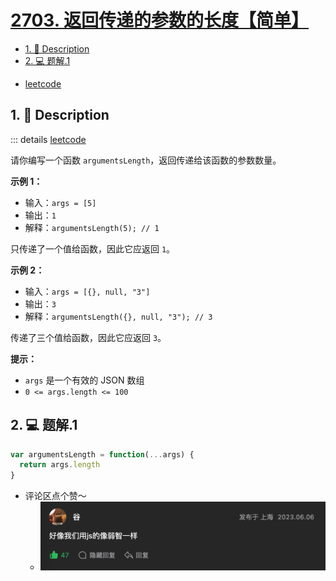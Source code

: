 # [2703. 返回传递的参数的长度【简单】](https://github.com/Tdahuyou/TNotes.leetcode/tree/main/notes/2703.%20%E8%BF%94%E5%9B%9E%E4%BC%A0%E9%80%92%E7%9A%84%E5%8F%82%E6%95%B0%E7%9A%84%E9%95%BF%E5%BA%A6%E3%80%90%E7%AE%80%E5%8D%95%E3%80%91)

<!-- region:toc -->
- [1. 📝 Description](#1--description)
- [2. 💻 题解.1](#2--题解1)
<!-- endregion:toc -->
- [leetcode](https://leetcode.cn/problems/return-length-of-arguments-passed)


## 1. 📝 Description

::: details [leetcode](https://leetcode.cn)

请你编写一个函数 `argumentsLength`，返回传递给该函数的参数数量。

**示例 1：**

- 输入：`args = [5]`
- 输出：`1`
- 解释：`argumentsLength(5); // 1`

只传递了一个值给函数，因此它应返回 `1`。

**示例 2：**

- 输入：`args = [{}, null, "3"]`
- 输出：`3`
- 解释：`argumentsLength({}, null, "3"); // 3`

传递了三个值给函数，因此它应返回 `3`。

**提示：**

- `args` 是一个有效的 JSON 数组
- `0 <= args.length <= 100`

## 2. 💻 题解.1

```javascript
var argumentsLength = function(...args) {
  return args.length
}
```

- 评论区点个赞～
  - ![](assets/2024-09-26-22-26-49.png)
